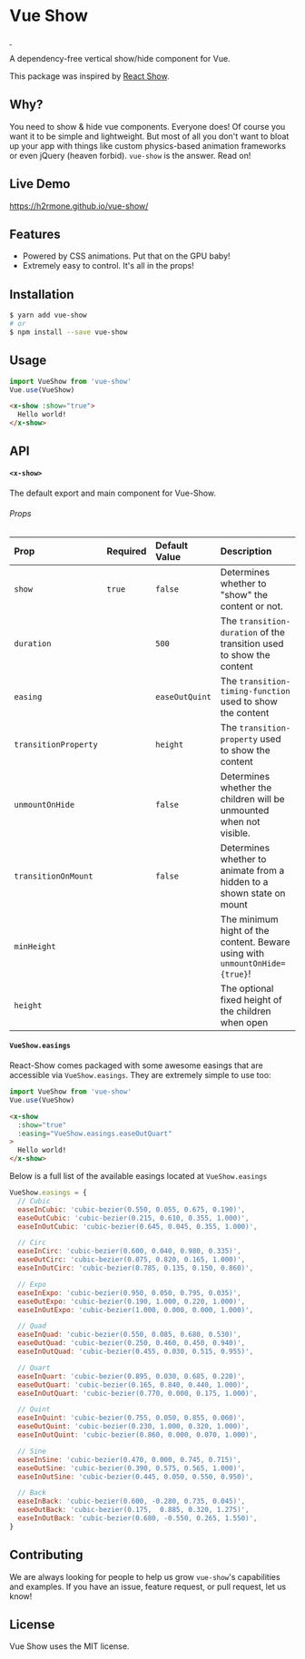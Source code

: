 
# Vue Show
</a>
<a href="https://npmjs.com/package/vue-show" target="\_parent">
<img alt="" src="https://img.shields.io/npm/dm/vue-show.svg" />
</a>
<a href="https://npmjs.com/package/vue-show" target="\_parent">
<img alt="" src="https://img.shields.io/npm/v/vue-show.svg" />
</a>


A dependency-free vertical show/hide component for Vue.

This package was inspired by [React Show](https://github.com/react-tools/react-show).

## Why?
You need to show & hide vue components. Everyone does! Of course you want it to be simple and lightweight. But most of all you don't want to bloat up your app with things like custom physics-based animation frameworks or even jQuery (heaven forbid). `vue-show` is the answer. Read on!

## Live Demo
https://h2rmone.github.io/vue-show/

## Features
- Powered by CSS animations. Put that on the GPU baby!
- Extremely easy to control. It's all in the props!

## Installation
```bash
$ yarn add vue-show
# or
$ npm install --save vue-show
```

## Usage
```javascript
import VueShow from 'vue-show'
Vue.use(VueShow)
```

``` html
<x-show :show="true">
  Hello world!
</x-show>

```


## API

#### `<x-show>`
The default export and main component for Vue-Show.

###### Props
|         Prop         	| Required 	|  Default Value 	| Description                                                                 	|
|:--------------------	|:--------	|:--------------	|:-----------------------------------------------------------------------------	|
| `show`               	|  `true`   | `false`        	| Determines whether to "show" the content or not.                            	|
| `duration`           	|          	| `500`          	| The `transition-duration` of the transition used to show the content        	|
| `easing`             	|          	| `easeOutQuint` 	| The `transition-timing-function` used to show the content                   	|
| `transitionProperty` 	|          	| `height`       	| The `transition-property` used to show the content                          	|
| `unmountOnHide`      	|          	| `false`        	| Determines whether the children will be unmounted when not visible.         	|
| `transitionOnMount`  	|          	| `false`        	| Determines whether to animate from a hidden to a shown state on mount       	|
| `minHeight`          	|          	|                	| The minimum hight of the content. Beware using with `unmountOnHide={true}`! 	|
| `height`             	|          	|                	| The optional fixed height of the children when open                         	|


#### `VueShow.easings`
React-Show comes packaged with some awesome easings that are accessible via `VueShow.easings`. They are extremely simple to use too:
```javascript
import VueShow from 'vue-show'
Vue.use(VueShow)
```

``` html
<x-show
  :show="true"
  :easing="VueShow.easings.easeOutQuart"
>
  Hello world!
</x-show>

```

Below is a full list of the available easings located at `VueShow.easings`
```javascript
VueShow.easings = {
  // Cubic
  easeInCubic: 'cubic-bezier(0.550, 0.055, 0.675, 0.190)',
  easeOutCubic: 'cubic-bezier(0.215, 0.610, 0.355, 1.000)',
  easeInOutCubic: 'cubic-bezier(0.645, 0.045, 0.355, 1.000)',

  // Circ
  easeInCirc: 'cubic-bezier(0.600, 0.040, 0.980, 0.335)',
  easeOutCirc: 'cubic-bezier(0.075, 0.820, 0.165, 1.000)',
  easeInOutCirc: 'cubic-bezier(0.785, 0.135, 0.150, 0.860)',

  // Expo
  easeInExpo: 'cubic-bezier(0.950, 0.050, 0.795, 0.035)',
  easeOutExpo: 'cubic-bezier(0.190, 1.000, 0.220, 1.000)',
  easeInOutExpo: 'cubic-bezier(1.000, 0.000, 0.000, 1.000)',

  // Quad
  easeInQuad: 'cubic-bezier(0.550, 0.085, 0.680, 0.530)',
  easeOutQuad: 'cubic-bezier(0.250, 0.460, 0.450, 0.940)',
  easeInOutQuad: 'cubic-bezier(0.455, 0.030, 0.515, 0.955)',

  // Quart
  easeInQuart: 'cubic-bezier(0.895, 0.030, 0.685, 0.220)',
  easeOutQuart: 'cubic-bezier(0.165, 0.840, 0.440, 1.000)',
  easeInOutQuart: 'cubic-bezier(0.770, 0.000, 0.175, 1.000)',

  // Quint
  easeInQuint: 'cubic-bezier(0.755, 0.050, 0.855, 0.060)',
  easeOutQuint: 'cubic-bezier(0.230, 1.000, 0.320, 1.000)',
  easeInOutQuint: 'cubic-bezier(0.860, 0.000, 0.070, 1.000)',

  // Sine
  easeInSine: 'cubic-bezier(0.470, 0.000, 0.745, 0.715)',
  easeOutSine: 'cubic-bezier(0.390, 0.575, 0.565, 1.000)',
  easeInOutSine: 'cubic-bezier(0.445, 0.050, 0.550, 0.950)',

  // Back
  easeInBack: 'cubic-bezier(0.600, -0.280, 0.735, 0.045)',
  easeOutBack: 'cubic-bezier(0.175,  0.885, 0.320, 1.275)',
  easeInOutBack: 'cubic-bezier(0.680, -0.550, 0.265, 1.550)',
}
```

## Contributing
We are always looking for people to help us grow `vue-show`'s capabilities and examples. If you have an issue, feature request, or pull request, let us know!

## License
Vue Show uses the MIT license.
